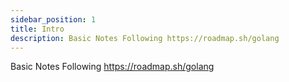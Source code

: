 ```yaml
---
sidebar_position: 1
title: Intro
description: Basic Notes Following https://roadmap.sh/golang
---
```


Basic Notes Following https://roadmap.sh/golang
